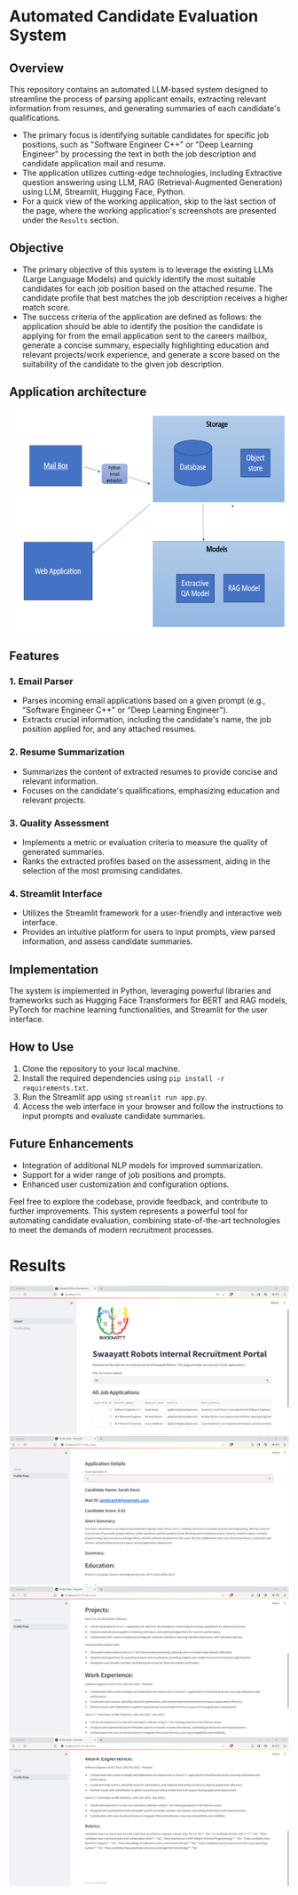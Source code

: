 # Automated Candidate Evaluation System

## Overview

This repository contains an automated LLM-based system designed to streamline the process of parsing applicant emails, extracting relevant information from resumes, and generating summaries of each candidate's qualifications. 
- The primary focus is identifying suitable candidates for specific job positions, such as "Software Engineer C++" or "Deep Learning Engineer" by processing the text in both the job description and candidate application mail and resume.
-  The application utilizes cutting-edge technologies, including Extractive question answering using LLM, RAG (Retrieval-Augmented Generation) using LLM, Streamlit, Hugging Face, Python.
-  For a quick view of the working application, skip to the last section of the page, where the working application's screenshots are presented under the `Results` section.

## Objective

- The primary objective of this system is to leverage the existing LLMs (Large Language Models) and quickly identify the most suitable candidates for each job position based on the attached resume. The candidate profile that best matches the job description receives a higher match score.
- The success criteria of the application are defined as follows: the application should be able to identify the position the candidate is applying for from the email application sent to the careers mailbox, generate a concise summary, especially highlighting education and relevant projects/work experience, and generate a score based on the suitability of the candidate to the given job description.

## Application architecture


<img src="images/architecture.png" alt="architecture" width="700" height="400"/>

## Features

### 1. Email Parser

- Parses incoming email applications based on a given prompt (e.g., "Software Engineer C++" or "Deep Learning Engineer").
- Extracts crucial information, including the candidate's name, the job position applied for, and any attached resumes.

### 2. Resume Summarization

- Summarizes the content of extracted resumes to provide concise and relevant information.
- Focuses on the candidate's qualifications, emphasizing education and relevant projects.

### 3. Quality Assessment

- Implements a metric or evaluation criteria to measure the quality of generated summaries.
- Ranks the extracted profiles based on the assessment, aiding in the selection of the most promising candidates.

### 4. Streamlit Interface

- Utilizes the Streamlit framework for a user-friendly and interactive web interface.
- Provides an intuitive platform for users to input prompts, view parsed information, and assess candidate summaries.

## Implementation

The system is implemented in Python, leveraging powerful libraries and frameworks such as Hugging Face Transformers for BERT and RAG models, PyTorch for machine learning functionalities, and Streamlit for the user interface.

## How to Use

1. Clone the repository to your local machine.
2. Install the required dependencies using `pip install -r requirements.txt`.
3. Run the Streamlit app using `streamlit run app.py`.
4. Access the web interface in your browser and follow the instructions to input prompts and evaluate candidate summaries.

## Future Enhancements

- Integration of additional NLP models for improved summarization.
- Support for a wider range of job positions and prompts.
- Enhanced user customization and configuration options.

Feel free to explore the codebase, provide feedback, and contribute to further improvements. This system represents a powerful tool for automating candidate evaluation, combining state-of-the-art technologies to meet the demands of modern recruitment processes.




# Results

![home_screen](images/home_screen.png)
<br>
![detailed_screen1](images/datailed_screen1.png)
<br>
![detailed_screen2](images/datailed_screen2.png)
<br>
![detailed_screen3](images/datailed_screen3.png)

